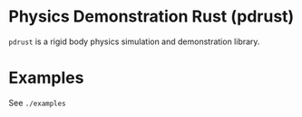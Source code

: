 # Physics Demonstration Rust (pdrust)

`pdrust` is a rigid body physics simulation and demonstration library.

# Examples
See `./examples`
